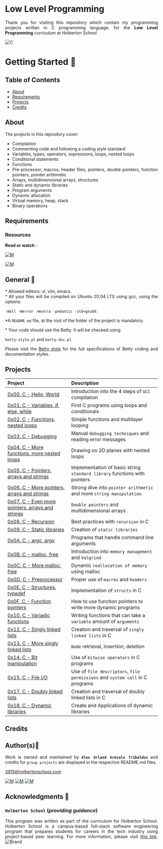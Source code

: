 # Low Level Programming
<div style="text-align: justify">

Thank you for visiting this repository which contain my programming projects written in C programming language. for the
**Low Level Programming** curriculum at Holberton School

![C](https://online.crbtech.in/wp-content/uploads/2019/03/C-programming-1024x530.png)
	
# Getting Started :running:	
<div style="text-align: justify">
	
## Table of Contents
* [About](#about)
* [Requirements](#requirements)
* [Projects](#projects)
* [Credits](#credits)

	
## About
The projects in this repository cover:
- Compilation
- Commenting code and following a coding style standard
- Variables, types, operators, expressions, loops, nested loops
- Conditional statements
- Functions
- Pre-processor, macros, header files, pointers, double pointers, function pointers, pointer arithmetic
- Arrays, multidimensional arrays, structures
- Static and dynamic libraries
- Program arguments
- Dynamic allocation
- Virtual memory, heap, stack
- Binary operations

	
## Requirements 

### Resources

**Read or watch** :

[![M](https://upload.wikimedia.org/wikipedia/commons/thumb/2/2f/Google_2015_logo.svg/80px-Google_2015_logo.svg.png)](https://www.google.com/search?q=programing+in+c&hl=es&sxsrf=AOaemvKXxDIR5Ir2i8Yn_t1fs-DkU0Mwug%3A1637291159205&ei=lxSXYeSDDL6EwbkPiJWYKA&oq=programing+in+c&gs_lcp=Cgdnd3Mtd2l6EAEYADIECCMQJzIGCAAQBxAeMgYIABAHEB4yBggAEAcQHjIGCAAQBxAeMgYIABAHEB4yBggAEAcQHjIGCAAQBxAeMgYIABAHEB4yBQgAEMsBSgQIQRgAUABYAGDxNWgAcAJ4AIABfYgBfZIBAzAuMZgBAKABAcABAQ&sclient=gws-wiz)

[![M](https://upload.wikimedia.org/wikipedia/commons/thumb/e/e1/Logo_of_YouTube_%282015-2017%29.svg/70px-Logo_of_YouTube_%282015-2017%29.svg.png)](https://www.youtube.com/results?search_query=Programing+C)

	
## General :page_with_curl:
<div style="text-align: justify">
* Allowed editors: vi, vim, emacs. </div>
<div style="text-align: justify">
* All your files will be compiled on Ubuntu 20.04 LTS using gcc, using the options: 
	
`-Wall -Werror -Wextra -pedantic -std=gnu89`. </div>
<div style="text-align: justify">
	
*A `README.md` file, at the root of the folder of the project is mandatory. </div>

<div style="text-align: justify">
* Your code should use the Betty. It will be checked using</div>

`betty-style.pl` and `betty-doc.pl`.</div>

Please visit the [Betty style](https://github.com/holbertonschool/Betty/wiki) for the full specifications of Betty coding and documentation styles.


## Projects 

| Project | Description |
| :--- | :--- |
| [0x00. C - Hello, World](./0x00-hello_world) | Introduction into the 4 steps of `GCC` compilation |
| [0x01. C - Variables, if, else, while](./0x01-variables_if_else_while) | First C programs using loops and conditionals |
| [0x02. C - Functions, nested loops](./0x02-functions_nested_loops) | Simple functions and multilayer looping |
| [0x03. C - Debugging](./0x03-debugging) | Manual `debugging techniques` and reading error messages |
| [0x04. C - More functions, more nested loops](./0x04-more_functions_nested_loops) | Drawing on 2D planes with nested loops |
| [0x05. C - Pointers, arrays and strings](./0x05-pointers_arrays_strings) | Implementation of basic string `standard library` functions with pointers |
| [0x06. C - More pointers, arrays and strings](./0x06-pointers_arrays_strings) | Strong dive into `pointer arithmetic` and more `string manipulation`. |
| [0x07. C - Even more pointers, arrays and strings](./0x07-pointers_arrays_strings) | `Double pointers` and multidimensional arrays |
| [0x08. C - Recursion](./0x08-recursion) | Best practices with `recursion` in C |
| [0x09. C - Static libraries](./0x09-static_libraries) | Creation of `static libraries` |
| [0x0A. C - argc, argv](./0x0A-argc_argv) | Programs that handle command line arguments |
| [0x0B. C - malloc, free](./0x0B-malloc_free) | Introduction into `memory management` and `Valgrind` |
| [0x0C. C - More malloc, free](./0x0C-more_malloc_free) | Dynamic `reallocation of memory` using malloc |
| [0x0D. C - Preprocessor](./0x0D-preprocessor) | Proper use of `macros` and `headers` |
| [0x0E. C - Structures, typedef](./0x0E-structures_typedef) | Implementation of `structs` in C |
| [0x0F. C - Function pointers](./0x0F-function_pointers) | How to use function pointers to write more dynamic programs |
| [0x10. C - Variadic functions](./0x10-variadic_functions) | Writing functions that can take a `variable` amount of `arguments` |
| [0x12. C - Singly linked lists](./0x12-singly_linked_lists) | Creation and traversal of `singly linked lists` in C |
| [0x13. C - More singly linked lists](./0x13-more_singly_linked_lists) | `Node` retrieval, insertion, deletion |
| [0x14. C - Bit manipulation](./0x14-bit_manipulation) | Use of `bitwise operators` in C programs |								
| [0x15. C - File I/O](./0x15-file_io) | Use of `file descriptors`, `file permissions` and `system call` in C programs |
| [0x17. C - Doubly linked lists](./0x17-doubly_linked_lists) | Creation and traversal of doubly linked lists in C |
| [0x18. C - Dynamic libraries](./0x18-dynamic_libraries) | Create and Applications of dynamic libraries |
	
## Credits

## Author(s):blue_book:

Work is owned and maintained by 
	**`Alex Orland Arévalo Tribaldos`**  and credits for `group projects` are displayed in the respective README.md files.

<3915@holbertonschool.com>
	
[![M](https://upload.wikimedia.org/wikipedia/commons/thumb/9/91/Octicons-mark-github.svg/25px-Octicons-mark-github.svg.png)](https://github.com/Alexoat76)
[![M](https://upload.wikimedia.org/wikipedia/fr/thumb/c/c8/Twitter_Bird.svg/25px-Twitter_Bird.svg.png)](https://twitter.com/aoarevalot)
[![M](https://upload.wikimedia.org/wikipedia/commons/thumb/c/ca/LinkedIn_logo_initials.png/25px-LinkedIn_logo_initials.png)](https://www.linkedin.com/in/Alexoat76/)


## Acknowledgments :mega: 

### **`Holberton School`** (*providing guidance*)
	
This program was written as part of the curriculum for Holberton School.
Holberton School is a campus-based full-stack software engineering program
that prepares students for careers in the tech industry using project-based
peer learning. For more information,  please visit [this link](https://www.holbertonschool.com/).
![Brand](https://assets.website-files.com/6105315644a26f77912a1ada/610540e8b4cd6969794fe673_Holberton_School_logo-04-04.svg)
